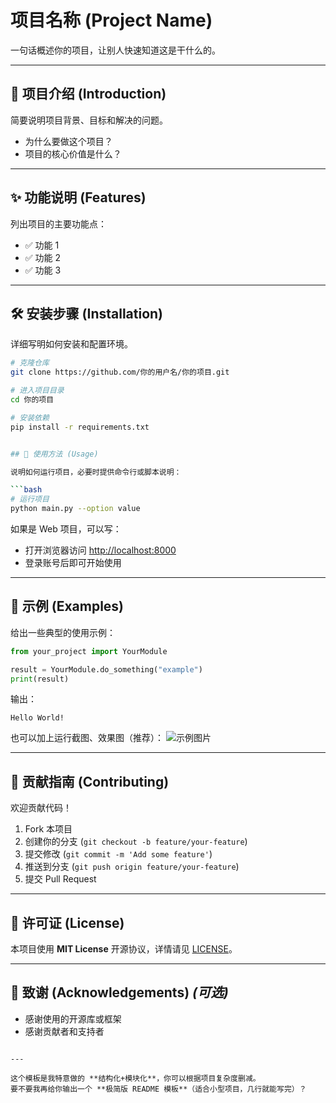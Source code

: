 # 项目名称 (Project Name)

一句话概述你的项目，让别人快速知道这是干什么的。

---

## 📖 项目介绍 (Introduction)
简要说明项目背景、目标和解决的问题。  
- 为什么要做这个项目？  
- 项目的核心价值是什么？  

---

## ✨ 功能说明 (Features)
列出项目的主要功能点：  
- ✅ 功能 1  
- ✅ 功能 2  
- ✅ 功能 3  

---

## 🛠️ 安装步骤 (Installation)
详细写明如何安装和配置环境。  
```bash
# 克隆仓库
git clone https://github.com/你的用户名/你的项目.git

# 进入项目目录
cd 你的项目

# 安装依赖
pip install -r requirements.txt


## 🚀 使用方法 (Usage)

说明如何运行项目，必要时提供命令行或脚本说明：

```bash
# 运行项目
python main.py --option value
```

如果是 Web 项目，可以写：

* 打开浏览器访问 [http://localhost:8000](http://localhost:8000)
* 登录账号后即可开始使用

---

## 📌 示例 (Examples)

给出一些典型的使用示例：

```python
from your_project import YourModule

result = YourModule.do_something("example")
print(result)
```

输出：

```
Hello World!
```

也可以加上运行截图、效果图（推荐）：
![示例图片](docs/example.png)

---

## 🤝 贡献指南 (Contributing)

欢迎贡献代码！

1. Fork 本项目
2. 创建你的分支 (`git checkout -b feature/your-feature`)
3. 提交修改 (`git commit -m 'Add some feature'`)
4. 推送到分支 (`git push origin feature/your-feature`)
5. 提交 Pull Request

---

## 📄 许可证 (License)

本项目使用 **MIT License** 开源协议，详情请见 [LICENSE](./LICENSE)。

---

## 🙌 致谢 (Acknowledgements) *(可选)*

* 感谢使用的开源库或框架
* 感谢贡献者和支持者

```

---

这个模板是我特意做的 **结构化+模块化**，你可以根据项目复杂度删减。  
要不要我再给你输出一个 **极简版 README 模板**（适合小型项目，几行就能写完）？
```
